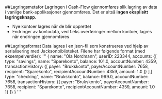 ##Lagringsmetafor
Lagringen i Cash-Flow gjennomføres slik lagring av data i vanlige bank-applikasjoner gjennomføres. Det er altså **ingen eksplisitt lagringsknapp**.
- Nye kontoer lagres når de blir opprettet
- Endringer av kontodata, ved f.eks overføringer mellom kontoer, lagres når endringen gjennomføres

##Lagringsformat
Data lagres i en json-fil som konstrueres ved hjelp av serialisering med Jacksonbiblioteket. Filene har følgende format (med eksempelverdier):
'''
{
    name: "Ola Nordmann",
    userID: 223344,
    accounts: 
    {[
        type: "savings",
        name: "Sparekonto",
        balance: 101.0,
        accountNumber: 4359,
        transactionHistory: 
        {[
            payer: "Brukskonto",
            payerAccountNumber: 7658,
            recipient: "Sparekonto",
            recipientAccountNumber: 4359,
            amount: 1.0
        ]}
    ],[
        type: "checking",
        name: "Brukskonto",
        balance: 999.0,
        accountNumber: 7658,
        transactionHistory: 
        {[
            payer: "Brukskonto",
            payerAccountNumber: 7658,
            recipient: "Sparekonto",
            recipientAccountNumber: 4359,
            amount: 1.0
        ]}
    ]}
}
'''

